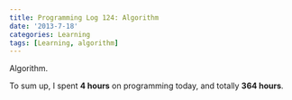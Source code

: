 ```yaml
---
title: Programming Log 124: Algorithm
date: '2013-7-18'
categories: Learning
tags: [Learning, algorithm]
---
```


Algorithm.

To sum up, I spent **4 hours** on programming today, and totally **364 hours**. 